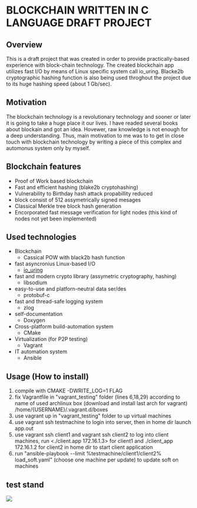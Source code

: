 # BLOCKCHAIN WRITTEN IN C LANGUAGE DRAFT PROJECT

## Overview

This is a draft project that was created in order to provide practically-based experience with 
block-chain technology.
The created blockchain app utilizes fast I/O by means of Linux specific system call io_uring.
Blacke2b cryptographic hashing function is also being used throghout the project due to its huge 
hashing speed (about 1 Gb/sec).


## Motivation
The blockchain technology is a revolutionary technology and sooner or later it is going to take a huge place it our lives.
I have readed several books about blockain and got an idea. Hovewer, raw knowledge is not enough for a deep understanding. 
Thus, main motivation to me was to to get in close touch with blockchain technology by writing a piece of this complex and automonus system only by myself.

## Blockchain features
* Proof of Work based blockchain
* Fast and efficient hashing (blake2b cryptohashing)
* Vulnerability to Birthday hash attack propabillity reduced
* block consist of 512 assymetrically signed mesages
* Classical Merkle tree block hash generation
* Encorporated fast message verification for light nodes (this kind of nodes not yet been implemented)

## Used technologies
* Blockchain
  * Cassical POW with black2b hash function
* fast asyncronius Linux-based I/O
  * [io_uring]( https://unixism.net/loti/index.html )
* fast and modern crypto library (assymetric cryptography, hashing)
  * libsodium
* easy-to-use and platforn-neutral data ser/des
  * protobuf-c
* fast and thread-safe logging system
  * zlog
* self-documentation
  * Doxygen
* Cross-platform build-automation system
  * CMake
* Virtualization (for P2P testing)
  * Vagrant
* IT automation system 
  * Ansible
## Usage (How to install)

1. compile with CMAKE -DWRITE_LOG=1 FLAG
2. fix Vagrantfile in "vagrant_testing" folder (lines 6,18,29) according to name of used archlinux box (download and install last arch for vagrant) /home/{USERNAME}/.vagrant.d/boxes
3. use vagrant up in "vagrant_testing" folder to up virtual machines
4. use vagrant ssh testmachine to login into server, then in home dir launch app.out
5. use vagrant ssh client1 and vagrant ssh client2 to log into client machines, run <./client.app 172.16.1.3> for client1  and ./client_app 172.16.1.2 for client2 in home dir to start client application 
6. run "ansible-playbook --limit %testmachine/client1/client2% load_soft.yaml" (choose one machine per update) to update soft on machines

## test stand
![](https://github.com/Kerosin3/C_blockchain-draft/blob/main_experimental/docs/pictures/blockchain.jpg)



